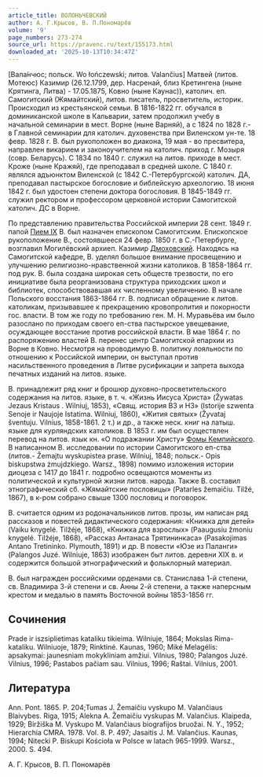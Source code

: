 ```yaml
---
article_title: ВОЛОНЬЧЕВСКИЙ
author: А. Г.Крысов, В. П.Пономарёв
volume: '9'
page_numbers: 273-274
source_url: https://pravenc.ru/text/155173.html
downloaded_at: '2025-10-13T10:34:47Z'
---
```


[Вала́нчюс; польск. Wo
łończewski; литов. Valančius] Матвей (литов. Мотеюс) Казимир (26.12.1799, дер. Насренай, близ Кретингена (ныне Крятинга, Литва) - 17.05.1875, Ковно (ныне Каунас)), католич. еп. Самогитский (Жямайтский), литов. писатель, просветитель, историк. Происходил из крестьянской семьи. В 1816-1822 гг. обучался в доминиканской школе в Кальварии, затем продолжил учебу в начальной семинарии в мест. Ворне (ныне Варняй), а с 1824 по 1828 г.- в Главной семинарии для католич. духовенства при Виленском ун-те. 18 февр. 1828 г. В. был рукоположен во диакона, 19 мая - во пресвитера, направлен викарием и законоучителем на католич. приход г. Мозыря (совр. Беларусь). С 1834 по 1840 г. служил на литов. приходе в мест. Кроже (ныне Кражяй), где преподавал в средней школе. С 1840 г. являлся адъюнктом Виленской (с 1842 С.-Петербургской) католич. ДА, преподавал пастырское богословие и библейскую археологию. 18 июня 1842 г. был удостоен степени доктора богословия. В 1845-1849 гг. служил ректором и профессором церковной истории Самогитской католич. ДС в Ворне.

По представлению правительства Российской империи 28 сент. 1849 г. папой [Пием IX](<https://pravenc.ru/text/Пий IX.html>) В. был назначен епископом Самогитским. Епископское рукоположение В., состоявшееся 24 февр. 1850 г. в С.-Петербурге, возглавил Могилёвский архиеп. Казимир [Дмоховский](https://pravenc.ru/text/Дмоховский.html). Находясь на Самогитской кафедре, В. уделял большое внимание просвещению и улучшению религиозно-нравственной жизни католиков. В 1858-1864 гг. под рук. В. была создана широкая сеть обществ трезвости, по его инициативе была реорганизована структура приходских школ и библиотек, способствовавшая их численному увеличению. В начале Польского восстания 1863-1864 гг. В. подписал обращение к литов. католикам, призывавшее к прекращению кровопролития и покорности гос. власти. В том же году по требованию ген. М. Н. Муравьёва им было разослано по приходам своего еп-ства пастырское увещевание, осуждающее восстание против российской власти. В мае 1864 г. по распоряжению властей В. перенес центр Самогитской епархии из Ворне в Ковно. Несмотря на проводимую В. политику лояльности по отношению к Российской империи, он выступал против насильственного проведения в Литве русификации и запрета выхода печатных изданий на литов. языке.

В. принадлежит ряд книг и брошюр духовно-просветительского содержания на литов. языке, в т. ч. «Жизнь Иисуса Христа» (Žywatas Jezaus Kristaus
. Wilniuj, 1853), «Свящ. история ВЗ и НЗ» (Istorije szwenta Senoje ir Naujoje Istatima. Wilniuj, 1860), «Жития святых» (Žyvataj
šventuju. Vilnius, 1858-1861. 2 т.) и др., а также неск. книг на латыш. языке для курляндских католиков. В 1853 г. им был осуществлен перевод на литов. язык кн. «О подражании Христу» [Фомы Кемпийского](<https://pravenc.ru/text/Фомы Кемпийского.html>). В написанном В. исследовании по истории Самогитского еп-ства (литов.- Žemajtu wyskupistea prase. Wilniuj, 1848; польск.- Opis biskupstwa żmujdzkiego. Warsz., 1898) помимо изложения истории диоцеза с 1417 до 1841 г. подробно освещаются моменты из политической и культурной жизни литов. народа. Также В. составил этнографический сб. «Жямайтские пословицы» (Patarles žemaičiu. Tilžé, 1867), в к-ром собрано свыше 1300 пословиц и поговорок.

В. считается одним из родоначальников литов. прозы, им написан ряд рассказов и повестей дидактического содержания: «Книжка для детей» (Vaiku knygelé. Tilžéje, 1868), «Книжка для взрослых» (Paaugusiu žmoniu knygelé. Tilžéje, 1868), «Рассказ Антанаса Трятининкаса» (Pasakojimas Antano Tretininko. Plymouth, 1891) и др. В повести «Юзе из Паланги» (Palangos Juzé. Wilniuje, 1863) изображен быт литов. деревни XIX в. и содержится большой этнографический и фольклорный материал.

В. был награжден российскими орденами св. Станислава 1-й степени, св. Владимира 3-й степени и св. Анны 2-й степени, а также наперсным крестом и медалью в память Восточной войны 1853-1856 гг.

## Сочинения

Prade ir iszsiplietimas kataliku tikieima. Wilniuje, 1864; Mokslas Rima-kataliku. Wilniuoje, 1879; Rinktiné. Kaunas, 1960; Miké Melagélis: apsakymai: jaunesniam mokykliniam amžiui. Vilnius, 1980; Palangos Juzé. Vilnius, 1996; Pastabos pačiam sau. 
Vilnius, 1996; Raštai. Vilnius, 2001.

## Литература

Ann. Pont. 1865. P. 204;Tumas J. 
Žemaičiu vyskupo M. Valančiaus Blaivybes. Riga, 
1915; 
Alekna A. 
Žemaičiu vyskupas M. Valančius. Klaipeda, 1929; Biržiška M. Vyskupo M. Valančiaus biografijos bruožai. N. Y., 1952; Hierarchia CMRA. 1978. Vol. 8. P. 497; Jasaitis J. 
M. Valančius. Kaunas, 1994; Nitecki P. Biskupi Kościoła w Polsce w latach 965-1999. Warsz., 2000. S. 494.

А. Г.  Крысов,   В. П.  Пономарёв
